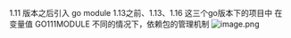 1.11 版本之后引入 go module 
1.13之前、1.13、1.16 这三个go版本下的项目中 在 变量值 GO111MODULE 不同的情况下，依赖包的管理机制
![image.png](https://cdn.nlark.com/yuque/0/2023/png/26185941/1675502533392-3d4b93c9-a4cc-4560-a544-a9bf0f6dea29.png#averageHue=%23f8f1ec&clientId=u68b5f4c2-9075-4&from=paste&height=540&id=u9c71164a&name=image.png&originHeight=1080&originWidth=1920&originalType=binary&ratio=1&rotation=0&showTitle=false&size=288631&status=done&style=none&taskId=u98ba8f1f-0de6-42e7-b54e-1e45789953f&title=&width=960)
